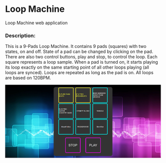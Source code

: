 # Loop Machine
 Loop Machine web application
 
### Description:
 
This is a 9-Pads Loop Machine. It contains 9 pads (squares) with two states, on and off. State of a pad can be changed by  clicking on the pad. There are also two control buttons, play and stop, to control the loop. Each square represents a loop sample. When a pad is turned on, it starts playing its loop exactly on the same starting point of all other loops playing (all loops are synced). Loops are repeated as long as the pad is on.
All loops are based on 120BPM.
 
 ![picture](/assets/screen.png)
 
